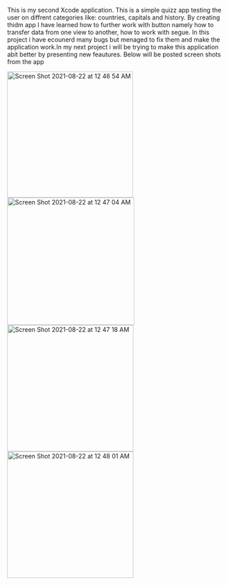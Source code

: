 This is my second Xcode application. This is a simple quizz app testing the user on diffrent categories like: countries, capitals and history. By creating thidm app I have learned how to further work with button namely how to transfer data from one view to another, how to work with segue. In this project i have ecounerd many bugs but menaged to fix them and make the application work.In my next project i will be trying to make this application abit better by presenting new feautures. Below will be posted screen shots from the app

<img width="290" alt="Screen Shot 2021-08-22 at 12 46 54 AM" src="https://user-images.githubusercontent.com/67702241/130336848-146005b7-0818-4b6a-ba8f-1e66a732a2c6.png">
<img width="293" alt="Screen Shot 2021-08-22 at 12 47 04 AM" src="https://user-images.githubusercontent.com/67702241/130336850-052f2ddb-2aa6-4b44-839d-1ad01d326129.png">
<img width="291" alt="Screen Shot 2021-08-22 at 12 47 18 AM" src="https://user-images.githubusercontent.com/67702241/130336852-b3617b52-6ea1-49cd-8019-e79c65b532ce.png"><img width="291" alt="Screen Shot 2021-08-22 at 12 48 01 AM" src="https://user-images.githubusercontent.com/67702241/130336862-bcadce8b-89a5-46a3-8794-f214611eef50.png">

